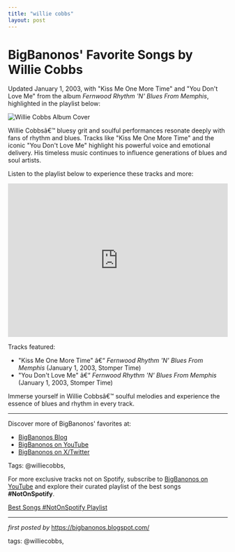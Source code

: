 ```yaml
---
title: "willie cobbs"
layout: post
---
```

<div class="post-title"> <h1>BigBanonos' Favorite Songs by Willie Cobbs</h1>
</div>
<p>Updated January 1, 2003, with "Kiss Me One More Time" and "You Don't Love Me" from the album <i>Fernwood Rhythm 'N' Blues From Memphis</i>, highlighted in the playlist below:</p>
<div class="post-image"> <img src="https://img.youtube.com/vi/ZsJMfYDUNCE/0.jpg" alt="Willie Cobbs Album Cover">
</div>
<p>Willie Cobbsâ€™ bluesy grit and soulful performances resonate deeply with fans of rhythm and blues. Tracks like "Kiss Me One More Time" and the iconic "You Don't Love Me" highlight his powerful voice and emotional delivery. His timeless music continues to influence generations of blues and soul artists.</p>
<p>Listen to the playlist below to experience these tracks and more:</p>
<div class="spotify-embed"> <iframe src="https://open.spotify.com/embed/playlist/2EvoT3MLJ9dUkyxux1vTp5?utm_source=generator" width="100%" height="352" frameBorder="0" allowfullscreen="" allow="autoplay; clipboard-write; encrypted-media; fullscreen; picture-in-picture" loading="lazy"></iframe>
</div>
<p>Tracks featured:</p>
<ul> <li>"Kiss Me One More Time" â€“ <i>Fernwood Rhythm 'N' Blues From Memphis</i> (January 1, 2003, Stomper Time)</li> <li>"You Don't Love Me" â€“ <i>Fernwood Rhythm 'N' Blues From Memphis</i> (January 1, 2003, Stomper Time)</li>
</ul>
<p>Immerse yourself in Willie Cobbsâ€™ soulful melodies and experience the essence of blues and rhythm in every track.</p>
<hr>
<div class="post-footer"> <p>Discover more of BigBanonos' favorites at:</p> <ul> <li><a href="https://bigbanonos.blogspot.com/" target="_blank">BigBanonos Blog</a></li> <li><a href="https://www.youtube.com/@BigBanonos" target="_blank">BigBanonos on YouTube</a></li> <li><a href="https://x.com/bigbanonos" target="_blank">BigBanonos on X/Twitter</a></li> </ul>
</div>
<div class="post-tags"> Tags: @williecobbs,
</div>


<!--Subscribe and Playlist Links-->
<div>
    <p>For more exclusive tracks not on Spotify, subscribe to <a href="https://www.youtube.com/@BigBanonos" target="_blank">BigBanonos on YouTube</a> and explore their curated playlist of the best songs <strong>#NotOnSpotify</strong>.</p>
    <p><a href="https://www.youtube.com/playlist?list=PLtuNtuTatqI0kFahUCbtbfenC_ET5O_tr" target="_blank">Best Songs #NotOnSpotify Playlist<br /></a></p></div>

<hr />

<p><em>first posted by</em> <a href="https://bigbanonos.blogspot.com/" rel="noopener" target="_new">https://bigbanonos.blogspot.com/</a></p>

<p>tags: @williecobbs,</p>
